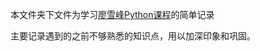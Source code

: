 本文件夹下文件为学习[廖雪峰Python课程](https://liaoxuefeng.com/books/python/introduction/index.html)的简单记录

主要记录遇到的之前不够熟悉的知识点，用以加深印象和巩固。